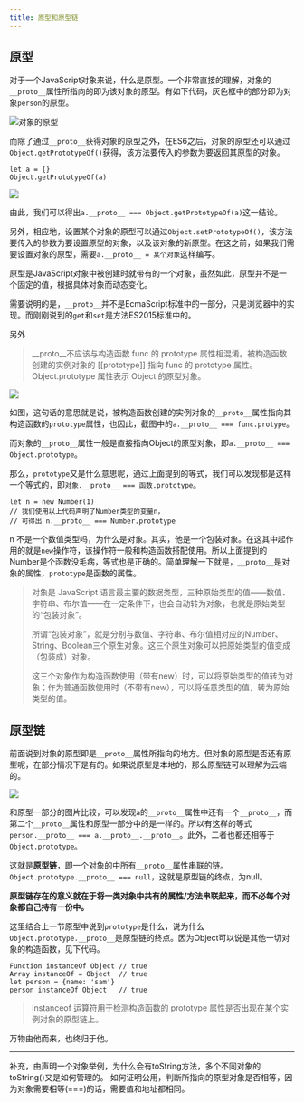 ```yaml
---
title: 原型和原型链
---
```


## 原型
对于一个JavaScript对象来说，什么是原型。一个非常直接的理解，对象的`__proto__`属性所指向的即为该对象的原型。有如下代码，灰色框中的部分即为对象`person`的原型。

![对象的原型](https://i.loli.net/2020/03/29/YcJrDqMF9HQeuSd.png)

而除了通过`__proto__`获得对象的原型之外，在ES6之后，对象的原型还可以通过`Object.getPrototypeOf()`获得，该方法要传入的参数为要返回其原型的对象。
```
let a = {}
Object.getPrototypeOf(a)
```
![](https://i.loli.net/2020/03/24/9W5dC3fUN1sumSh.png)

由此，我们可以得出`a.__proto__ === Object.getPrototypeOf(a)`这一结论。

另外，相应地，设置某个对象的原型可以通过`Object.setPrototypeOf()`，该方法要传入的参数为要设置原型的对象，以及该对象的新原型。在这之前，如果我们需要设置对象的原型，需要`a.__proto__ = 某个对象`这样编写。

原型是JavaScript对象中被创建时就带有的一个对象，虽然如此，原型并不是一个固定的值，根据具体对象而动态变化。

需要说明的是，`__proto__`并不是EcmaScript标准中的一部分，只是浏览器中的实现。而刚刚说到的`get`和`set`是方法ES2015标准中的。

另外
> __proto__不应该与构造函数 func 的 prototype 属性相混淆。被构造函数创建的实例对象的 [[prototype]] 指向 func 的 prototype 属性。Object.prototype 属性表示 Object 的原型对象。

![](https://i.loli.net/2020/03/25/Ld6MeUJ4tDbG1uc.png)

如图，这句话的意思就是说，被构造函数创建的实例对象的`__proto__`属性指向其构造函数的`prototype`属性，也因此，截图中的`a.__proto__ === func.protype`。

而对象的`__proto__`属性一般是直接指向Object的原型对象，即`a.__proto__ === Object.prototype`。

那么，`prototype`又是什么意思呢，通过上面提到的等式，我们可以发现都是这样一个等式的，即`对象.__proto__ === 函数.prototype`。
```
let n = new Number(1)
// 我们使用以上代码声明了Number类型的变量n，
// 可得出 n.__proto__ === Number.prototype
```
n 不是一个数值类型吗，为什么是对象。其实，他是一个包装对象。在这其中起作用的就是`new`操作符，该操作符一般和构造函数搭配使用。所以上面提到的Number是个函数没毛病，等式也是正确的。简单理解一下就是，`__proto__`是对象的属性，`prototype`是函数的属性。
> 对象是 JavaScript 语言最主要的数据类型，三种原始类型的值——数值、字符串、布尔值——在一定条件下，也会自动转为对象，也就是原始类型的“包装对象”。
> 
> 所谓“包装对象”，就是分别与数值、字符串、布尔值相对应的Number、String、Boolean三个原生对象。这三个原生对象可以把原始类型的值变成（包装成）对象。
> 
> 这三个对象作为构造函数使用（带有new）时，可以将原始类型的值转为对象；作为普通函数使用时（不带有new），可以将任意类型的值，转为原始类型的值。

## 原型链

前面说到对象的原型即是`__proto__`属性所指向的地方。但对象的原型是否还有原型呢，在部分情况下是有的。如果说原型是本地的，那么原型链可以理解为云端的。

![](https://i.loli.net/2020/03/29/T27onmgsPkE6iMC.png)

和原型一部分的图片比较，可以发现`a`的`__proto__`属性中还有一个`__proto__`，而第二个`__proto__`属性和原型一部分中的是一样的。所以有这样的等式`person.__proto__ === a.__proto__.__proto__`。此外，二者也都还相等于`Object.prototype`。

这就是**原型链**，即一个对象的中所有`__proto__`属性串联的链。`Object.prototype.__proto__ === null`，这就是原型链的终点，为null。

**原型链存在的意义就在于将一类对象中共有的属性/方法串联起来，而不必每个对象都自己持有一份中。**

这里结合上一节原型中说到`prototype`是什么，说为什么`Object.prototype.__proto__`是原型链的终点。因为Object可以说是其他一切对象的构造函数，见下代码。
```
Function instanceOf Object // true
Array instanceOf = Object  // true
let person = {name: 'sam'}
person instanceOf Object   // true
```
> instanceof 运算符用于检测构造函数的 prototype 属性是否出现在某个实例对象的原型链上。

万物由他而来，也终归于他。

--- 
补充，由声明一个对象举例，为什么会有toString方法，多个不同对象的toString()又是如何管理的。
如何证明公用，判断所指向的原型对象是否相等，因为对象需要相等(===)的话，需要值和地址都相同。